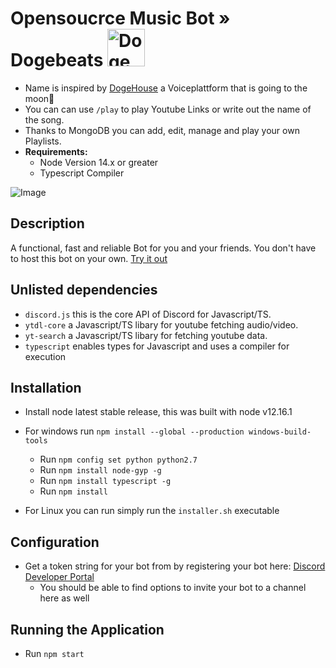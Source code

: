# Opensoucrce Music Bot » Dogebeats   <img src="https://i.imgur.com/hf9Zce9.png" alt="Doge" width="60"></img> 
- Name is inspired by [DogeHouse](https://dogehouse.tv/dash) a Voiceplattform that is going to the moon🚀
- You can can use `/play` to play Youtube Links or write out the name of the song.
- Thanks to MongoDB you can add, edit, manage and play your own Playlists.
- **Requirements:**
    - Node Version 14.x or greater
    - Typescript Compiler

![Image](https://i.imgur.com/hEZkob5.png)

## Description

A functional, fast and reliable Bot for you and your friends.
You don't have to host this bot on your own. [Try it out](https://discord.com/oauth2/authorize?client_id=839914718566940693&permissions=8&scope=bot)

## Unlisted dependencies

- `discord.js` this is the core API of Discord for Javascript/TS.
- `ytdl-core` a Javascript/TS libary for youtube fetching audio/video.
- `yt-search` a Javascript/TS libary for fetching youtube data.
- `typescript` enables types for Javascript and uses a compiler for execution

## Installation

- Install node latest stable release, this was built with node v12.16.1
- For windows run `npm install --global --production windows-build-tools`
    - Run `npm config set python python2.7`
    - Run `npm install node-gyp -g`
    - Run `npm install typescript -g`
    - Run `npm install`

- For Linux you can run simply run the `installer.sh` executable

## Configuration

- Get a token string for your bot from by registering your bot here: [Discord Developer Portal](https://discordapp.com/developers)
    - You should be able to find options to invite your bot to a channel here as well

## Running the Application

- Run `npm start`
